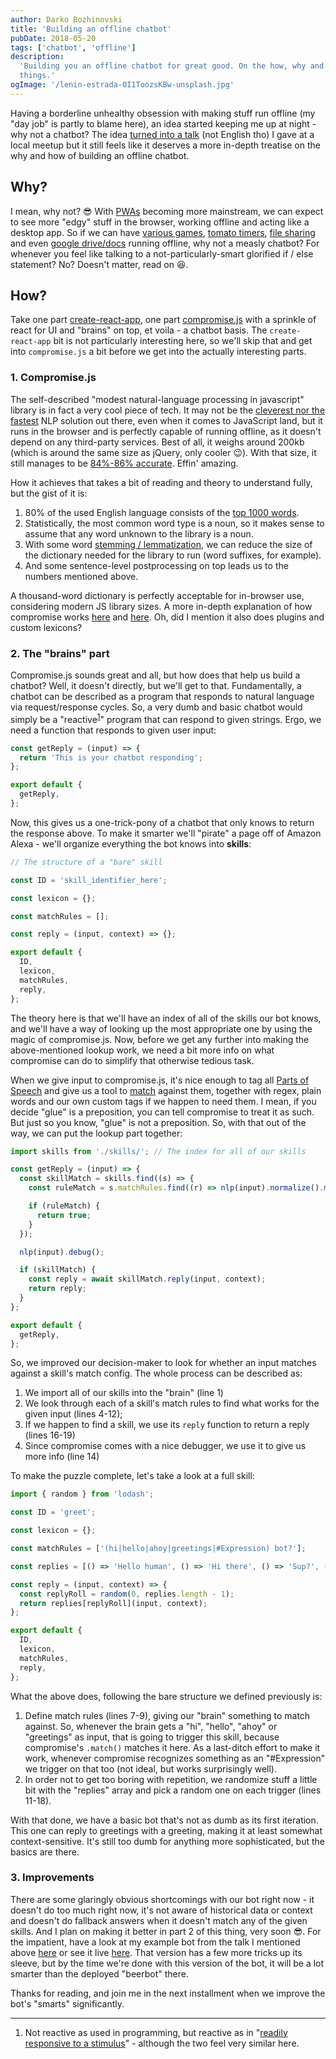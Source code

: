 ```yaml
---
author: Darko Bozhinovski
title: 'Building an offline chatbot'
pubDate: 2018-05-20
tags: ['chatbot', 'offline']
description:
  'Building you an offline chatbot for great good. On the how, why and the possibilities when it comes to building such
  things.'
ogImage: '/lenin-estrada-OI1ToozsKBw-unsplash.jpg'
---
```


Having a borderline unhealthy obsession with making stuff run offline (my "day job" is partly to blame here), an idea
started keeping me up at night - why not a chatbot? The idea
[turned into a talk](https://www.youtube.com/watch?v=tJLIzsR9QZI) (not English tho) I gave at a local meetup but it
still feels like it deserves a more in-depth treatise on the why and how of building an offline chatbot.

## Why?

I mean, why not? 😎 With [PWAs](https://en.wikipedia.org/wiki/Progressive_Web_Apps) becoming more mainstream, we can
expect to see more "edgy" stuff in the browser, working offline and acting like a desktop app. So if we can have
[various games](https://outweb.io/), [tomato timers](https://tomatoes.work/),
[file sharing](https://onedoes.github.io/snapdrop/) and even [google drive/docs](https://drive.google.com) running
offline, why not a measly chatbot? For whenever you feel like talking to a not-particularly-smart glorified if / else
statement? No? Doesn't matter, read on 😆.

## How?

Take one part [create-react-app](https://github.com/facebook/create-react-app), one part
[compromise.js](http://compromise.cool/) with a sprinkle of react for UI and "brains" on top, et voila - a chatbot
basis. The `create-react-app` bit is not particularly interesting here, so we'll skip that and get into `compromise.js`
a bit before we get into the actually interesting parts.

### 1. Compromise.js

The self-described "modest natural-language processing in javascript" library is in fact a very cool piece of tech. It
may not be the [cleverest nor the fastest](https://github.com/spencermountain/compromise/wiki/Justification) NLP
solution out there, even when it comes to JavaScript land, but it runs in the browser and is perfectly capable of
running offline, as it doesn't depend on any third-party services. Best of all, it weighs around 200kb (which is around
the same size as jQuery, only cooler 😉). With that size, it still manages to be
[84%-86% accurate](https://github.com/spencermountain/compromise/wiki/Accuracy). Effin' amazing.

How it achieves that takes a bit of reading and theory to understand fully, but the gist of it is:

1. 80% of the used English language consists of the
   [top 1000 words](https://github.com/spencermountain/compromise/wiki/Justification#justification).
2. Statistically, the most common word type is a noun, so it makes sense to assume that any word unknown to the library
   is a noun.
3. With some word [stemming / lemmatization](https://en.wikipedia.org/wiki/Stemming), we can reduce the size of the
   dictionary needed for the library to run (word suffixes, for example).
4. And some sentence-level postprocessing on top leads us to the numbers mentioned above.

A thousand-word dictionary is perfectly acceptable for in-browser use, considering modern JS library sizes. A more
in-depth explanation of how compromise works [here](http://compromise.cool/) and
[here](https://github.com/spencermountain/compromise/wiki/How-it-Works). Oh, did I mention it also does plugins and
custom lexicons?

### 2. The "brains" part

Compromise.js sounds great and all, but how does that help us build a chatbot? Well, it doesn't directly, but we'll get
to that. Fundamentally, a chatbot can be described as a program that responds to natural language via request/response
cycles. So, a very dumb and basic chatbot would simply be a "reactive<sup>[1](#1)</sup>" program that can respond to
given strings. Ergo, we need a function that responds to given user input:

```ts
const getReply = (input) => {
  return 'This is your chatbot responding';
};

export default {
  getReply,
};
```

Now, this gives us a one-trick-pony of a chatbot that only knows to return the response above. To make it smarter we'll
"pirate" a page off of Amazon Alexa - we'll organize everything the bot knows into **skills**:

```ts
// The structure of a "bare" skill

const ID = 'skill_identifier_here';

const lexicon = {};

const matchRules = [];

const reply = (input, context) => {};

export default {
  ID,
  lexicon,
  matchRules,
  reply,
};
```

The theory here is that we'll have an index of all of the skills our bot knows, and we'll have a way of looking up the
most appropriate one by using the magic of compromise.js. Now, before we get any further into making the above-mentioned
lookup work, we need a bit more info on what compromise can do to simplify that otherwise tedious task.

When we give input to compromise.js, it's nice enough to tag all
[Parts of Speech](https://github.com/spencermountain/compromise/wiki/Part-of-Speech-Tagging) and give us a tool to
[match](https://github.com/spencermountain/compromise/wiki/Match-Syntax) against them, together with regex, plain words
and our own custom tags if we happen to need them. I mean, if you decide "glue" is a preposition, you can tell
compromise to treat it as such. But just so you know, "glue" is not a preposition. So, with that out of the way, we can
put the lookup part together:

```ts
import skills from './skills/'; // The index for all of our skills

const getReply = (input) => {
  const skillMatch = skills.find((s) => {
    const ruleMatch = s.matchRules.find((r) => nlp(input).normalize().match(r).found);

    if (ruleMatch) {
      return true;
    }
  });

  nlp(input).debug();

  if (skillMatch) {
    const reply = await skillMatch.reply(input, context);
    return reply;
  }
};

export default {
  getReply,
};
```

So, we improved our decision-maker to look for whether an input matches against a skill's match config. The whole
process can be described as:

1. We import all of our skills into the "brain" (line 1)
2. We look through each of a skill's match rules to find what works for the given input (lines 4-12);
3. If we happen to find a skill, we use its `reply` function to return a reply (lines 16-19)
4. Since compromise comes with a nice debugger, we use it to give us more info (line 14)

To make the puzzle complete, let's take a look at a full skill:

```js
import { random } from 'lodash';

const ID = 'greet';

const lexicon = {};

const matchRules = ['(hi|hello|ahoy|greetings|#Expression) bot?'];

const replies = [() => 'Hello human', () => 'Hi there', () => 'Sup?', () => 'Ahoy!'];

const reply = (input, context) => {
  const replyRoll = random(0, replies.length - 1);
  return replies[replyRoll](input, context);
};

export default {
  ID,
  lexicon,
  matchRules,
  reply,
};
```

What the above does, following the bare structure we defined previously is:

1. Define match rules (lines 7-9), giving our "brain" something to match against. So, whenever the brain gets a "hi",
   "hello", "ahoy" or "greetings" as input, that is going to trigger this skill, because compromise's `.match()` matches
   it here. As a last-ditch effort to make it work, whenever compromise recognizes something as an "#Expression" we
   trigger on that too (not ideal, but works surprisingly well).
2. In order not to get too boring with repetition, we randomize stuff a little bit with the "replies" array and pick a
   random one on each trigger (lines 11-18).

With that done, we have a basic bot that's not as dumb as its first iteration. This one can reply to greetings with a
greeting, making it at least somewhat context-sensitive. It's still too dumb for anything more sophisticated, but the
basics are there.

### 3. Improvements

There are some glaringly obvious shortcomings with our bot right now - it doesn't do too much right now, it's not aware
of historical data or context and doesn't do fallback answers when it doesn't match any of the given skills. And I plan
on making it better in part 2 of this thing, very soon 😎. For the impatient, have a look at my example bot from the
talk I mentioned above [here](https://github.com/DBozhinovski/beerjs-bot) or see it live
[here](https://beerbot.darko.io/). That version has a few more tricks up its sleeve, but by the time we're done with
this version of the bot, it will be a lot smarter than the deployed "beerbot" there.

Thanks for reading, and join me in the next installment when we improve the bot's "smarts" significantly.

---

1. <span id="1"></span> Not reactive as used in programming, but reactive as in
   "[readily responsive to a stimulus](https://www.merriam-webster.com/dictionary/reactive)" - although the two feel
   very similar here.
